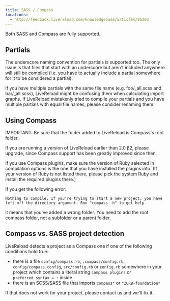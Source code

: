 ```yaml
---
title: SASS / Compass
locations:
  - http://feedback.livereload.com/knowledgebase/articles/86203
---
```


Both SASS and Compass are fully supported.

## Partials

The underscore naming convention for partials is supported too. The only issue is that files that start with an underscore but aren't included anywhere will still be compiled (i.e. you have to actually include a partial somewhere for it to be considered a partial).

If you have multiple partials with the same file name (e.g. foo/_all.scss and bar/_all.scss), LiveReload might be confusing them when calculating import graphs. If LiveReload mistakenly tried to compile your partials and you have multiple partials with equal file names, please consider renaming them.

## Using Compass

IMPORTANT: Be sure that the folder added to LiveReload is Compass's root folder.

If you are running a version of LiveReload earlier than 2.0 β2, please upgrade, since Compass support has been greatly improved since then.

If you use Compass plugins, make sure the version of Ruby selected in compilation options is the one that you have installed the plugins into. (If your version of Ruby is not listed there, please pick the system Ruby and install the required plugins there.)

If you get the following error:

    Nothing to compile. If you're trying to start a new project, you have
    left off the directory argument. Run "compass -h" to get help

it means that you've added a wrong folder. You need to add the root compass folder, not a subfolder or a parent folder.

## Compass vs. SASS project detection

LiveReload detects a project as a Compass one if one of the following conditions hold true:

*   there is a file `config/compass.rb`, `.compass/config.rb`, `config/compass.config`, `src/config.rb` or `config.rb` somewhere in your project which contains a literal string `compass plugins` or `preferred_syntax = :` inside
*   there is an SCSS/SASS file that imports `compass*` or `*ZURB-foundation*`

If that does not work for your project, please contact us and we'll fix it.
